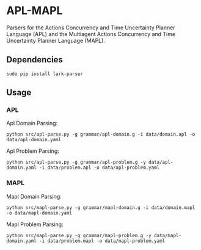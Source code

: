 # APL-MAPL


Parsers for the Actions Concurrency and Time Uncertainty Planner Language (APL) and the Multiagent Actions Concurrency and Time Uncertainty Planner Language (MAPL).



## Dependencies

```
sudo pip install lark-parser
```


## Usage

### APL

Apl Domain Parsing:
```
python src/apl-parse.py -g grammar/apl-domain.g -i data/domain.apl -o data/apl-domain.yaml
```

Apl Problem Parsing:
```
python src/apl-parse.py -g grammar/apl-problem.g -y data/apl-domain.yaml -i data/problem.apl -o data/apl-problem.yaml
```



### MAPL

Mapl Domain Parsing:
```
python src/mapl-parse.py -g grammar/mapl-domain.g -i data/domain.mapl -o data/mapl-domain.yaml
```

Mapl Problem Parsing:
```
python src/mapl-parse.py -g grammar/mapl-problem.g -y data/mapl-domain.yaml -i data/problem.mapl -o data/mapl-problem.yaml
```

